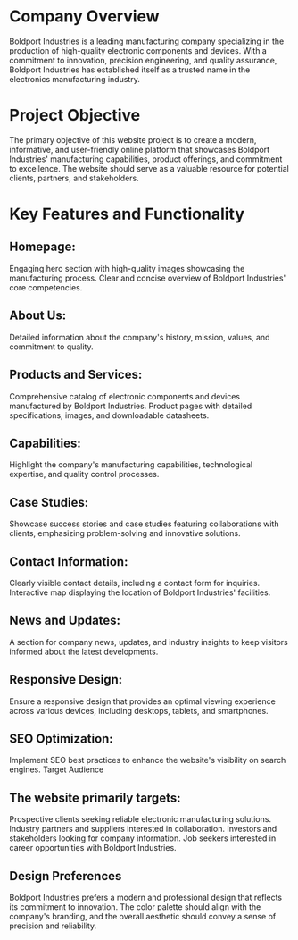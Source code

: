 # Company Overview
Boldport Industries is a leading manufacturing company specializing in the production of high-quality electronic components and devices. With a commitment to innovation, precision engineering, and quality assurance, Boldport Industries has established itself as a trusted name in the electronics manufacturing industry.

# Project Objective
The primary objective of this website project is to create a modern, informative, and user-friendly online platform that showcases Boldport Industries' manufacturing capabilities, product offerings, and commitment to excellence. The website should serve as a valuable resource for potential clients, partners, and stakeholders.

# Key Features and Functionality
## Homepage:

Engaging hero section with high-quality images showcasing the manufacturing process.
Clear and concise overview of Boldport Industries' core competencies.
## About Us:

Detailed information about the company's history, mission, values, and commitment to quality.
## Products and Services:

Comprehensive catalog of electronic components and devices manufactured by Boldport Industries.
Product pages with detailed specifications, images, and downloadable datasheets.
## Capabilities:

Highlight the company's manufacturing capabilities, technological expertise, and quality control processes.
## Case Studies:

Showcase success stories and case studies featuring collaborations with clients, emphasizing problem-solving and innovative solutions.
## Contact Information:

Clearly visible contact details, including a contact form for inquiries.
Interactive map displaying the location of Boldport Industries' facilities.
## News and Updates:

A section for company news, updates, and industry insights to keep visitors informed about the latest developments.
## Responsive Design:

Ensure a responsive design that provides an optimal viewing experience across various devices, including desktops, tablets, and smartphones.
## SEO Optimization:

Implement SEO best practices to enhance the website's visibility on search engines.
Target Audience
## The website primarily targets:

Prospective clients seeking reliable electronic manufacturing solutions.
Industry partners and suppliers interested in collaboration.
Investors and stakeholders looking for company information.
Job seekers interested in career opportunities with Boldport Industries.
## Design Preferences
Boldport Industries prefers a modern and professional design that reflects its commitment to innovation. The color palette should align with the company's branding, and the overall aesthetic should convey a sense of precision and reliability.